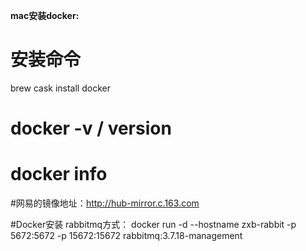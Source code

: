 **mac安装docker:**
# 安装命令
brew cask install docker

# docker -v / version
# docker info

#网易的镜像地址：http://hub-mirror.c.163.com

#Docker安装 rabbitmq方式：
docker run -d --hostname zxb-rabbit -p 5672:5672 -p 15672:15672 rabbitmq:3.7.18-management